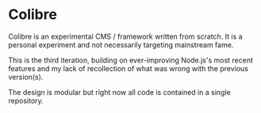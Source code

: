 # Colibre

Colibre is an experimental CMS / framework written from scratch. It is a personal experiment and not necessarily targeting mainstream fame. 

This is the third iteration, building on ever-improving Node.js's most recent features and my lack of recollection of what was wrong with the previous version(s).

The design is modular but right now all code is contained in a single repository.

